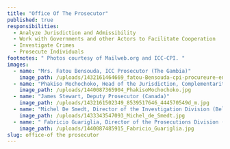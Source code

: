 ```yaml
---
title: "Office Of The Prosecutor"
published: true
responsibilities:
  - Analyze Jurisdiction and Admissibility
  - Work with Governments and other Actors to Facilitate Cooperation
  - Investigate Crimes
  - Prosecute Individuals
footnotes: " Photos courtesy of Mailweb.org and ICC-CPI. "
images:
  - name: "Mrs. Fatou Bensouda, ICC Prosecutor (The Gambia)"
    image_path: /uploads/1432161464669_fatou-Bensouda-cpi-procureure-enquete.jpg
  - name: "Phakiso Mochochoko, Head of the Jurisdiction, Complementarity and Cooperation Division (Lesotho)"
    image_path: /uploads/1440087365904_PhakisoMochochoko.jpg
  - name: "James Stewart, Deputy Prosecutor (Canada)"
    image_path: /uploads/1432161502349_8539517646_444570549d_m.jpg
  - name: "Michel De Smedt, Director of the Investigation Division (Belgium)"
    image_path: /uploads/1433343547093_Michel_de_Smedt.jpg
  - name: " Fabricio Guariglia, Director of the Prosecutions Division (Argentina)."
    image_path: /uploads/1440087485915_Fabricio_Guariglia.jpg
slug: office-of the prosecutor
---
```

